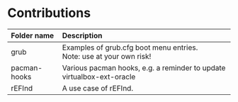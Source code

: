 # Contributions
Folder name | Description
:--- | :---
grub | Examples of grub.cfg boot menu entries.<br>Note: use at your own risk!
pacman-hooks | Various pacman hooks, e.g. a reminder to update virtualbox-ext-oracle
rEFInd | A use case of rEFInd.
